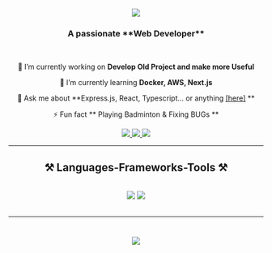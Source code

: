 

<h1 align="center">
    <img src="https://readme-typing-svg.herokuapp.com/?font=Righteous&size=35&center=true&vCenter=true&width=500&height=70&duration=4000&lines=Hi+There!+👋;+I'm+Akibul+Islam!;" />
</h1>

<h3 align="center">A passionate **Web Developer**  </h3>

<br/>

<div align="center">
 
 🔭 I’m currently working on **Develop Old Project and make more Useful**
 
 🌱 I’m currently learning **Docker, AWS, Next.js**

💬 Ask me about **Express.js, React, Typescript... or anything <a href="mailto:akibkst22@gmail.com">[here]</a> **

⚡ Fun fact ** Playing Badminton & Fixing BUGs **

 </div>
 
<div align="center"> 
  <a href="mailto:akibkst22@gmail.com">
    <img src="https://img.shields.io/badge/Gmail-333333?style=for-the-badge&logo=gmail&logoColor=red" />
  </a>
  <a href="https://www.linkedin.com/in/akibul-islam-b0359a238/" target="_blank">
    <img src="https://img.shields.io/badge/LinkedIn-0077B5?style=for-the-badge&logo=linkedin&logoColor=white" target="_blank" />
  </a>
  <a href="https://github.com/AkibKST" target="_blank">
     <img src="https://img.shields.io/badge/Portfolio-FF5722?style=for-the-badge&logo=todoist&logoColor=white" target="_blank" /> <!-- sqlite, safari, google-chrome are other good icon options -->
  </a>
</div>

 <hr/>
 
<h2 align="center">⚒️ Languages-Frameworks-Tools ⚒️</h2>
<br/>
<div align="center">
    <img src="https://skillicons.dev/icons?i=javascript,react,bootstrap,mui,html,css,vscode,vite,figma,tailwind,git,github" />
    <img src="https://skillicons.dev/icons?i=nodejs,express,firebase,mongodb,typescript,redux,postgresql,prisma,nextjs,redis,npm,bun,postman" /><br>
</div>

<br/>
<hr/>


<div align="center">
<h1 align="center">
    <img src="https://readme-typing-svg.herokuapp.com/?font=Righteous&size=35&center=true&vCenter=true&width=900&height=70&duration=4000&lines=Thanks+for+visit+👋;+Contributions+and+Projects;" />
</h1>
</div>

<br/>
